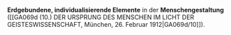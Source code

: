 
**Erdgebundene, individualisierende Elemente** in der **Menschengestaltung** ([[GA069d (10.) DER URSPRUNG DES MENSCHEN IM LICHT DER GEISTESWISSENSCHAFT, München, 26. Februar 1912|GA069d/10]]).
